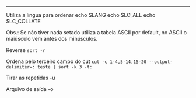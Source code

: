***

Utiliza a língua para ordenar
echo $LANG
echo $LC_ALL
echo $LC_COLLATE

Obs.: Se não tiver nada setado utiliza a tabela ASCII por default, no ASCII o maiúsculo vem antes dos minúsculos.

Reverse `sort -r`

Ordena pelo terceiro campo do cut
`cut -c 1-4,5-14,15-20 --output-delimiter=: teste | sort -k 3 -t:`

Tirar as repetidas -u

Arquivo de saída -o